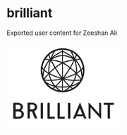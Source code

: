 # brilliant
Exported user content for Zeeshan Ali

<a style="text-align:left" href="zeeshanalipanhwar.github.io/brilliant"><img src="brilliant.png"></img></a>
